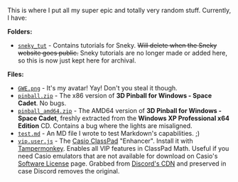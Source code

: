 This is where I put all my super epic and totally very random stuff. Currently, I have:

**Folders:**
- [`sneky_tut`](https://gamingwithevets.github.io/stuff/sneky_tut) - Contains tutorials for Sneky. ~~Will delete when the Sneky website goes public.~~ Sneky tutorials are no longer made or added here, so this is now just kept here for archival.

**Files:**
- [`GWE.png`](https://gamingwithevets.github.io/stuff/GWE.png) - It's my avatar! Yay! Don't you steal it though.
- [`pinball.zip`](https://gamingwithevets.github.io/stuff/pinball.zip) - The x86 version of **3D Pinball for Windows - Space Cadet**. No bugs.
- [`pinball_amd64.zip`](https://gamingwithevets.github.io/stuff/pinball_amd64.zip) - The AMD64 version of **3D Pinball for Windows - Space Cadet**, freshly extracted from the **Windows XP Professional x64 Edition** CD. Contains a bug where the lights are misaligned.
- [`test.md`](https://gamingwithevets.github.io/stuff/test.html) - An MD file I wrote to test Markdown's capabilities. ;)
- [`vip.user.js`](https://gamingwithevets.github.io/stuff/vip.user.js) - The [Casio ClassPad](https://classpad.net) "Enhancer". Install it with [Tampermonkey](https://www.tampermonkey.net/). Enables all VIP features in ClassPad Math. Useful if you need Casio emulators that are not available for download on Casio's [Software License](https://edu.casio.com/softwarelicense) page. Grabbed from [Discord's CDN](https://cdn.discordapp.com/attachments/766533136100098118/1061289773601407046/vip.user.js) and preserved in case Discord removes the original.
